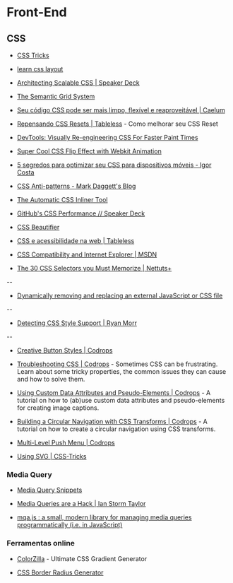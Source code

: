 # Front-End

## CSS

* [CSS Tricks](http://css-tricks.com/)

* [learn css layout](http://learnlayout.com/)

* [Architecting Scalable CSS | Speaker Deck](https://speakerdeck.com/csswizardry/architecting-scalable-css)

* [The Semantic Grid System](http://semantic.gs/)

* [Seu código CSS pode ser mais limpo, flexível e reaproveitável | Caelum](http://blog.caelum.com.br/seu-codigo-css-pode-ser-mais-limpo-flexivel-e-reaproveitavel/)

* [Repensando CSS Resets | Tableless](http://tableless.com.br/repensando-css-resets/) - Como melhorar seu CSS Reset

* [DevTools: Visually Re-engineering CSS For Faster Paint Times](http://addyosmani.com/blog/devtools-visually-re-engineering-css-for-faster-paint-times/)

* [Super Cool CSS Flip Effect with Webkit Animation](http://line25.com/articles/super-cool-css-flip-effect-with-webkit-animation)

* [5 segredos para optimizar seu CSS para dispositivos móveis - Igor Costa](http://www.igorcosta.com/5-segredos-para-optimizar-seu-css-para-dispositivos-moveis/)

* [CSS Anti-patterns - Mark Daggett's Blog](http://markdaggett.com/blog/2011/12/04/css-anti-patterns/)

* [The Automatic CSS Inliner Tool](http://beaker.mailchimp.com/inline-css)

* [GitHub's CSS Performance // Speaker Deck](https://speakerdeck.com/jonrohan/githubs-css-performance)

* [CSS Beautifier](http://html.fwpolice.com/css/)

* [CSS e acessibilidade na web | Tableless](http://tableless.com.br/css-e-acessibilidade-na-web/)

* [CSS Compatibility and Internet Explorer | MSDN](http://msdn.microsoft.com/en-us/library/ie/cc351024)

* [The 30 CSS Selectors you Must Memorize | Nettuts+](http://net.tutsplus.com/tutorials/html-css-techniques/the-30-css-selectors-you-must-memorize/)

--

* [Dynamically removing and replacing an external JavaScript or CSS file](http://www.javascriptkit.com/javatutors/loadjavascriptcss2.shtml)

--

* [Detecting CSS Style Support | Ryan Morr](http://ryanmorr.com/detecting-css-style-support/)

--

* [Creative Button Styles | Codrops](http://tympanus.net/codrops/2013/06/13/creative-button-styles/)

* [Troubleshooting CSS | Codrops](http://tympanus.net/codrops/2013/07/17/troubleshooting-css/) - Sometimes CSS can be frustrating. Learn about some tricky properties, the common issues they can cause and how to solve them.

* [Using Custom Data Attributes and Pseudo-Elements | Codrops](http://tympanus.net/codrops/2013/07/05/using-custom-data-attributes-and-pseudo-elements/) - A tutorial on how to (ab)use custom data attributes and pseudo-elements for creating image captions.

* [Building a Circular Navigation with CSS Transforms | Codrops](http://tympanus.net/codrops/2013/08/09/building-a-circular-navigation-with-css-transforms/) - A tutorial on how to create a circular navigation using CSS transforms.

* [Multi-Level Push Menu | Codrops](http://tympanus.net/codrops/2013/08/13/multi-level-push-menu/)

* [Using SVG | CSS-Tricks](http://css-tricks.com/using-svg/)


### Media Query

* [Media Query Snippets](http://nmsdvid.com/snippets/)

* [Media Queries are a Hack | Ian Storm Taylor](http://ianstormtaylor.com/media-queries-are-a-hack/)

* [mqa.js : a small, modern library for managing media queries programmatically (i.e. in JavaScript)](https://github.com/peol/mqa.js)


### Ferramentas online

* [ColorZilla](http://www.colorzilla.com/gradient-editor/) - Ultimate CSS Gradient Generator

* [CSS Border Radius Generator](http://border-radius.com/)

